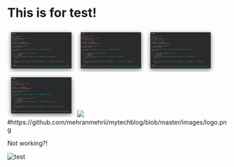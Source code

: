 # This is for test!

<img src="../images/1644399232767.jpg" height="100" />
  <img src="./images/1644399232767.jpg" height="100" />
  <img src="/images/1644399232767.jpg" height="100" />
  <img src="images/1644399232767.jpg" height="100" />
  <img src="~/images/1644399232767.jpg" height="100" />
#https://github.com/mehranmehrii/mytechblog/blob/master/images/logo.png



Not working?!

![test](/mytechblog/images/1644399232767.jpg)

